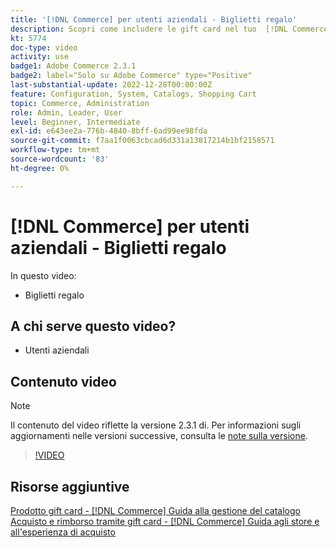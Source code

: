 ```yaml
---
title: '[!DNL Commerce] per utenti aziendali - Biglietti regalo'
description: Scopri come includere le gift card nel tuo  [!DNL Commerce]  store.
kt: 5774
doc-type: video
activity: use
badge1: Adobe Commerce 2.3.1
badge2: label="Solo su Adobe Commerce" type="Positive"
last-substantial-update: 2022-12-28T00:00:00Z
feature: Configuration, System, Catalogs, Shopping Cart
topic: Commerce, Administration
role: Admin, Leader, User
level: Beginner, Intermediate
exl-id: e643ee2a-776b-4840-8bff-6ad99ee98fda
source-git-commit: f7aa1f0063cbcad6d331a13817214b1bf2158571
workflow-type: tm+mt
source-wordcount: '83'
ht-degree: 0%

---
```


# [!DNL Commerce] per utenti aziendali - Biglietti regalo

In questo video:

- Biglietti regalo

## A chi serve questo video?

- Utenti aziendali

## Contenuto video

>[!NOTE]
>
>Il contenuto del video riflette la versione 2.3.1 di. Per informazioni sugli aggiornamenti nelle versioni successive, consulta le [note sulla versione](https://experienceleague.adobe.com/docs/commerce-operations/release/notes/overview.html?lang=it).

>[!VIDEO](https://video.tv.adobe.com/v/35959?quality=12&learn=on)

## Risorse aggiuntive

[Prodotto gift card - [!DNL Commerce] Guida alla gestione del catalogo](https://experienceleague.adobe.com/docs/commerce-admin/catalog/products/types/product-gift-card-create.html?lang=it)
[Acquisto e rimborso tramite gift card - [!DNL Commerce] Guida agli store e all&#39;esperienza di acquisto](https://experienceleague.adobe.com/docs/commerce-admin/stores-sales/point-of-purchase/gift-cards/product-gift-card-workflow.html?lang=it)

